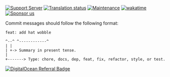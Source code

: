 [![Support Server](https://img.shields.io/discord/364313717720219651.svg?color=7289da&label=TrainerDex&logo=discord&style=flat)](https://discord.gg/bDPnJ2)
[![Translation status](https://hosted.weblate.org/widgets/trainerdex/-/zapdos/svg-badge.svg)](https://hosted.weblate.org/engage/trainerdex/)
[![Maintenance](https://img.shields.io/static/v1?label=Maintained?&message=yes&color=green&style=flat)](#)
[![wakatime](https://wakatime.com/badge/github/TrainerDex/Website.svg?style=flat)](https://wakatime.com/badge/github/TrainerDex/Website)
[![Sponsor us](https://img.shields.io/static/v1?label=Patreon&message=TrainerDexApp&color=ff424d&style=flat)](https://www.patreon.com/TrainerDexApp)


Commit messages should follow the following format:

```
feat: add hat wobble

^--^ ^------------^
| |
| +-> Summary in present tense.
|
+-------> Type: chore, docs, dep, feat, fix, refactor, style, or test.
```
[![DigitalOcean Referral Badge](https://web-platforms.sfo2.digitaloceanspaces.com/WWW/Badge%202.svg)](https://www.digitalocean.com/?refcode=d460f1f82b74&utm_campaign=Referral_Invite&utm_medium=Referral_Program&utm_source=badge)
